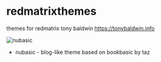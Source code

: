 redmatrixthemes
===============

themes for redmatrix
tony baldwin
https://tonybaldwin.info

![nubasic](http://tonybaldwin.homelinux.net/images/nubasic20140409.jpg)

* nubasic - blog-like theme based on bookbasic by taz 
